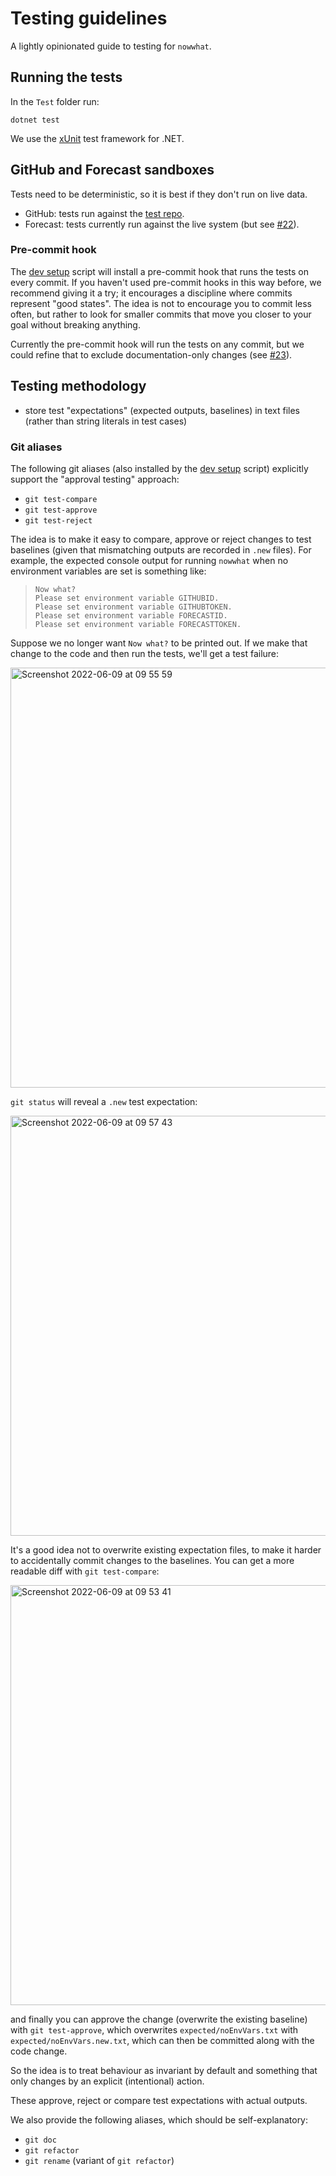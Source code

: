# Testing guidelines

A lightly opinionated guide to testing for `nowwhat`.

## Running the tests

In the `Test` folder run:
```
dotnet test
```
We use the [xUnit](https://github.com/xunit/xunit) test framework for .NET.

## GitHub and Forecast sandboxes

Tests need to be deterministic, so it is best if they don't run on live data.
- GitHub: tests run against the [test repo](https://github.com/alan-turing-institute/Hut23-test).
- Forecast: tests currently run against the live system (but see [#22](/../../issues/22)).

### Pre-commit hook

The [dev setup](../script/dev-setup.sh) script will install a pre-commit hook that runs the tests on every commit. If you haven't used pre-commit hooks in this way before, we recommend giving it a try; it encourages a discipline where commits represent "good states". The idea is not to encourage you to commit less often, but rather to look for smaller commits that move you closer to your goal without breaking anything.

Currently the pre-commit hook will run the tests on any commit, but we could refine that to exclude documentation-only changes (see [#23](/../../issues/23)).

## Testing methodology

- store test "expectations" (expected outputs, baselines) in text files (rather than string literals in test cases)

### Git aliases

The following git aliases (also installed by the [dev setup](../script/dev-setup.sh) script) explicitly support the "approval testing" approach:

- `git test-compare`
- `git test-approve`
- `git test-reject`

The idea is to make it easy to compare, approve or reject changes to test baselines (given that mismatching outputs are recorded in `.new` files). For example, the expected console output for running `nowwhat` when no environment variables are set is something like:

>```
>Now what?
>Please set environment variable GITHUBID.
>Please set environment variable GITHUBTOKEN.
>Please set environment variable FORECASTID.
>Please set environment variable FORECASTTOKEN.

Suppose we no longer want `Now what?` to be printed out. If we make that change to the code and then run the tests, we'll get a test failure:

<img width="672" alt="Screenshot 2022-06-09 at 09 55 59" src="https://user-images.githubusercontent.com/121074/172807697-73253c99-131d-479e-9299-f5386641c89f.png">

`git status` will reveal a `.new` test expectation:

<img width="672" alt="Screenshot 2022-06-09 at 09 57 43" src="https://user-images.githubusercontent.com/121074/172807908-18e83223-98d3-4af3-bb88-5d3bb7aa6c83.png">

It's a good idea not to overwrite existing expectation files, to make it harder to accidentally commit changes to the baselines. You can get a more readable diff with `git test-compare`:

<img width="672" alt="Screenshot 2022-06-09 at 09 53 41" src="https://user-images.githubusercontent.com/121074/172807074-78aa66b3-c907-46a1-869c-c7dee38b9b53.png">

and finally you can approve the change (overwrite the existing baseline) with `git test-approve`, which overwrites `expected/noEnvVars.txt` with `expected/noEnvVars.new.txt`, which can then be committed along with the code change.

So the idea is to treat behaviour as invariant by default and something that only changes by an explicit (intentional) action.

These approve, reject or compare test expectations with actual outputs.

We also provide the following aliases, which should be self-explanatory:

- `git doc`
- `git refactor`
- `git rename` (variant of `git refactor`)
